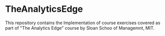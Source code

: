 # TheAnalyticsEdge
This repository contains the Implementation of course exercises covered as part of "The Analytics Edge" course by Sloan Schoo of Managemnt, MIT.

